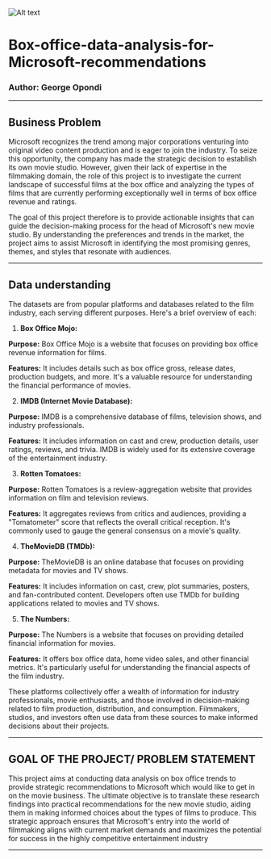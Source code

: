![Alt text](<Images/Want to Work on a Movie Set_ Here's What You Could Do—and Earn.jpeg>)



# Box-office-data-analysis-for-Microsoft-recommendations
  ### Author: George Opondi

---

## Business Problem
Microsoft recognizes the trend among major corporations venturing into original video content production and is eager to join the industry. To seize this opportunity, the company has made the strategic decision to establish its own movie studio. However, given their lack of expertise in the filmmaking domain, the role of this project is to investigate the current landscape of successful films at the box office and analyzing the types of films that are currently performing exceptionally well in terms of box office revenue and ratings. 

The goal of this project therefore is to provide actionable insights that can guide the decision-making process for the head of Microsoft's new movie studio. By understanding the preferences and trends in the market, the project aims to assist Microsoft in identifying the most promising genres, themes, and styles that resonate with audiences.

---

## Data understanding
The datasets are from  popular platforms and databases related to the film industry, each serving different purposes. Here's a brief overview of each:
1. **Box Office Mojo:**

**Purpose:** Box Office Mojo is a website that focuses on providing box office revenue information for films.

**Features:** It includes details such as box office gross, release dates, production budgets, and more. It's a valuable resource for understanding the financial performance of movies.

2. **IMDB (Internet Movie Database):**

**Purpose:** IMDB is a comprehensive database of films, television shows, and industry professionals.

**Features:** It includes information on cast and crew, production details, user ratings, reviews, and trivia. IMDB is widely used for its extensive coverage of the entertainment industry.

3. **Rotten Tomatoes:**

**Purpose:** Rotten Tomatoes is a review-aggregation website that provides information on film and television reviews.

**Features:** It aggregates reviews from critics and audiences, providing a "Tomatometer" score that reflects the overall critical reception. It's commonly used to gauge the general consensus on a movie's quality.

4. **TheMovieDB (TMDb):**

**Purpose:** TheMovieDB is an online database that focuses on providing metadata for movies and TV shows.

**Features:** It includes information on cast, crew, plot summaries, posters, and fan-contributed content. Developers often use TMDb for building applications related to movies and TV shows.

5. **The Numbers:**

**Purpose:** The Numbers is a website that focuses on providing detailed financial information for movies.

**Features:** It offers box office data, home video sales, and other financial metrics. It's particularly useful for understanding the financial aspects of the film industry. 

These platforms collectively offer a wealth of information for industry professionals, movie enthusiasts, and those involved in decision-making related to film production, distribution, and consumption. Filmmakers, studios, and investors often use data from these sources to make informed decisions about their projects.

---

## GOAL OF THE PROJECT/ PROBLEM STATEMENT
This project aims at conducting data analysis on box office trends to provide strategic recommendations to Microsoft which would like to get in on the movie business. The ultimate objective is to translate these research findings into practical recommendations for the new movie studio, aiding them in making informed choices about the types of films to produce. This strategic approach ensures that Microsoft's entry into the world of filmmaking aligns with current market demands and maximizes the potential for success in the highly competitive entertainment industry

---

